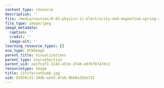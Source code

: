 ```yaml
---
content_type: resource
description: ''
file: /media/courses/8-02-physics-ii-electricity-and-magnetism-spring-2007/b5976c31344ba2e54fa090e0a192e732_21tsforcethumb.jpg
file_type: image/jpeg
image_metadata:
  caption: ''
  credit: ''
  image-alt: ''
learning_resource_types: []
ocw_type: OCWImage
parent_title: Visualizations
parent_type: CourseSection
parent_uid: ea1fcef1-1143-e57e-2f48-a97bf8747dc2
resourcetype: Image
title: 21tsforcethumb.jpg
uid: b5976c31-344b-a2e5-4fa0-90e0a192e732
---
```

